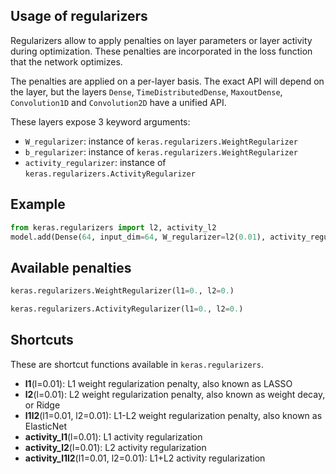 ## Usage of regularizers

Regularizers allow to apply penalties on layer parameters or layer activity during optimization. These penalties are incorporated in the loss function that the network optimizes.

The penalties are applied on a per-layer basis. The exact API will depend on the layer, but the layers `Dense`, `TimeDistributedDense`, `MaxoutDense`, `Convolution1D` and `Convolution2D` have a unified API.

These layers expose 3 keyword arguments:

- `W_regularizer`: instance of `keras.regularizers.WeightRegularizer`
- `b_regularizer`: instance of `keras.regularizers.WeightRegularizer`
- `activity_regularizer`: instance of `keras.regularizers.ActivityRegularizer`


## Example

```python
from keras.regularizers import l2, activity_l2
model.add(Dense(64, input_dim=64, W_regularizer=l2(0.01), activity_regularizer=activity_l2(0.01)))
```

## Available penalties

```python
keras.regularizers.WeightRegularizer(l1=0., l2=0.)
```

```python
keras.regularizers.ActivityRegularizer(l1=0., l2=0.)
```

## Shortcuts

These are shortcut functions available in `keras.regularizers`.

- __l1__(l=0.01): L1 weight regularization penalty, also known as LASSO
- __l2__(l=0.01): L2 weight regularization penalty, also known as weight decay, or Ridge
- __l1l2__(l1=0.01, l2=0.01): L1-L2 weight regularization penalty, also known as ElasticNet
- __activity_l1__(l=0.01): L1 activity regularization
- __activity_l2__(l=0.01): L2 activity regularization
- __activity_l1l2__(l1=0.01, l2=0.01): L1+L2 activity regularization
